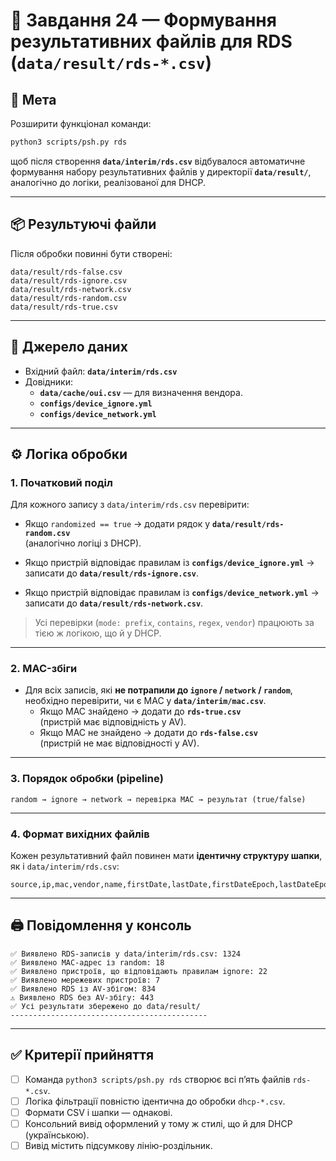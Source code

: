 # 🧩 Завдання 24 — Формування результативних файлів для RDS (`data/result/rds-*.csv`)

## 🎯 Мета
Розширити функціонал команди:
```bash
python3 scripts/psh.py rds
```
щоб після створення **`data/interim/rds.csv`** відбувалося автоматичне формування набору результативних файлів у директорії **`data/result/`**, аналогічно до логіки, реалізованої для DHCP.

---

## 📦 Результуючі файли
Після обробки повинні бути створені:

```
data/result/rds-false.csv
data/result/rds-ignore.csv
data/result/rds-network.csv
data/result/rds-random.csv
data/result/rds-true.csv
```

---

## 🧩 Джерело даних
- Вхідний файл: **`data/interim/rds.csv`**
- Довідники:
  - **`data/cache/oui.csv`** — для визначення вендора.
  - **`configs/device_ignore.yml`**
  - **`configs/device_network.yml`**

---

## ⚙️ Логіка обробки

### 1. Початковий поділ
Для кожного запису з `data/interim/rds.csv` перевірити:

- Якщо `randomized == true` → додати рядок у **`data/result/rds-random.csv`**  
  (аналогічно логіці з DHCP).

- Якщо пристрій відповідає правилам із **`configs/device_ignore.yml`** →  
  записати до **`data/result/rds-ignore.csv`**.

- Якщо пристрій відповідає правилам із **`configs/device_network.yml`** →  
  записати до **`data/result/rds-network.csv`**.

> Усі перевірки (`mode: prefix`, `contains`, `regex`, `vendor`) працюють за тією ж логікою, що й у DHCP.

---

### 2. MAC-збіги
- Для всіх записів, які **не потрапили до `ignore` / `network` / `random`**, необхідно перевірити, чи є MAC у **`data/interim/mac.csv`**.
  - Якщо MAC знайдено → додати до **`rds-true.csv`**  
    (пристрій має відповідність у AV).
  - Якщо MAC не знайдено → додати до **`rds-false.csv`**  
    (пристрій не має відповідності у AV).

---

### 3. Порядок обробки (pipeline)
```
random → ignore → network → перевірка MAC → результат (true/false)
```

---

### 4. Формат вихідних файлів
Кожен результативний файл повинен мати **ідентичну структуру шапки**, як і `data/interim/rds.csv`:
```
source,ip,mac,vendor,name,firstDate,lastDate,firstDateEpoch,lastDateEpoch,count,randomized,dateList
```

---

## 🖨️ Повідомлення у консоль
```
✅ Виявлено RDS-записів у data/interim/rds.csv: 1324
✅ Виявлено MAC-адрес із random: 18
✅ Виявлено пристроїв, що відповідають правилам ignore: 22
✅ Виявлено мережевих пристроїв: 7
✅ Виявлено RDS із AV-збігом: 834
⚠️ Виявлено RDS без AV-збігу: 443
✅ Усі результати збережено до data/result/
--------------------------------------------
```

---

## ✅ Критерії прийняття
- [ ] Команда `python3 scripts/psh.py rds` створює всі п’ять файлів `rds-*.csv`.
- [ ] Логіка фільтрації повністю ідентична до обробки `dhcp-*.csv`.
- [ ] Формати CSV і шапки — однакові.
- [ ] Консольний вивід оформлений у тому ж стилі, що й для DHCP (українською).
- [ ] Вивід містить підсумкову лінію-роздільник.
